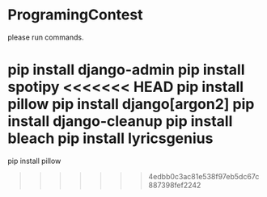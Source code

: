 # ProgramingContest
please run commands.

pip install django-admin
pip install spotipy
<<<<<<< HEAD
pip install pillow
pip install django[argon2]
pip install django-cleanup
pip install bleach
pip install lyricsgenius
=======
pip install pillow
>>>>>>> 4edbb0c3ac81e538f97eb5dc67c887398fef2242
